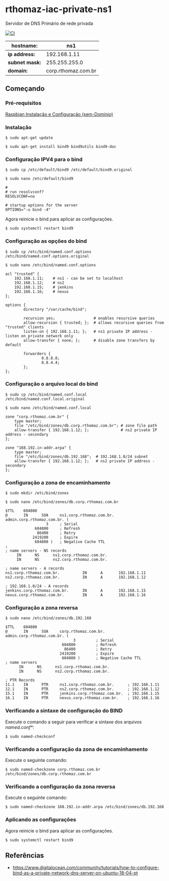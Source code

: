 # rthomaz-iac-private-ns1

Servidor de DNS Primário de rede privada

[![CI](https://github.com/rthomaz-iac/rthomaz-iac-private-ns1/workflows/CI/badge.svg)](https://github.com/rthomaz-iac/rthomaz-iac-private-ns1/actions?query=workflow%3ACI)

|**hostname:**|ns1|
|---|---|
|**ip address:**|192.168.1.11|
|**subnet mask:**|255.255.255.0|
|**domain:**|corp.rthomaz.com.br|

## Começando

### Pré-requisitos

[Raspbian Instalação e Configuração (sem-Domínio)](https://github.com/rthomaz-iac/rthomaz-iac-wiki/wiki/Raspbian-Instala%C3%A7%C3%A3o-e-Configura%C3%A7%C3%A3o-(sem-Dom%C3%ADnio))

### Instalação

`$ sudo apt-get update`

`$ sudo apt-get install bind9 bind9utils bind9-doc`

### Configuração IPV4 para o bind

`$ sudo cp /etc/default/bind9 /etc/default/bind9.original`

`$ sudo nano /etc/default/bind9`

    #
    # run resolvconf?
    RESOLVCONF=no
    
    # startup options for the server
    OPTIONS="-u bind -4"

Agora reinicie o bind para aplicar as configurações.

`$ sudo systemctl restart bind9`

### Configuração as opções do bind

`$ sudo cp /etc/bind/named.conf.options /etc/bind/named.conf.options.original`

`$ sudo nano /etc/bind/named.conf.options`

    acl "trusted" {
        192.168.1.11;    # ns1 - can be set to localhost
        192.168.1.12;    # ns2
        192.168.1.15;    # jenkins
        192.168.1.16;    # nexus
    };

    options {
            directory "/var/cache/bind";
                    
            recursion yes;                 # enables resursive queries
            allow-recursion { trusted; };  # allows recursive queries from "trusted" clients
            listen-on { 192.168.1.11; };   # ns1 private IP address - listen on private network only
            allow-transfer { none; };      # disable zone transfers by default
    
            forwarders {
                    8.8.8.8;
                    8.8.4.4;
            };
    };
    
### Configuração o arquivo local do bind

`$ sudo cp /etc/bind/named.conf.local /etc/bind/named.conf.local.original`

`$ sudo nano /etc/bind/named.conf.local`

    zone "corp.rthomaz.com.br" {
        type master;
        file "/etc/bind/zones/db.corp.rthomaz.com.br"; # zone file path
        allow-transfer { 192.168.1.12; };              # ns2 private IP address - secondary
    };
    
    zone "168.192.in-addr.arpa" {
        type master;
        file "/etc/bind/zones/db.192.168";  # 192.168.1.0/24 subnet
        allow-transfer { 192.168.1.12; };   # ns2 private IP address - secondary
    };
    
### Configuração a zona de encaminhamento

`$ sudo mkdir /etc/bind/zones`

`$ sudo nano /etc/bind/zones/db.corp.rthomaz.com.br`

    $TTL    604800
    @       IN      SOA     ns1.corp.rthomaz.com.br. admin.corp.rthomaz.com.br. (
                      3     ; Serial
                 604800     ; Refresh
                  86400     ; Retry
                2419200     ; Expire
                 604800 )   ; Negative Cache TTL
    ;
    ; name servers - NS records
         IN      NS      ns1.corp.rthomaz.com.br.
         IN      NS      ns2.corp.rthomaz.com.br.
    
    ; name servers - A records
    ns1.corp.rthomaz.com.br.          IN      A       192.168.1.11
    ns2.corp.rthomaz.com.br.          IN      A       192.168.1.12
    
    ; 192.168.1.0/24 - A records
    jenkins.corp.rthomaz.com.br.      IN      A       192.168.1.15
    nexus.corp.rthomaz.com.br.        IN      A       192.168.1.16
    
### Configuração a zona reversa

`$ sudo nano /etc/bind/zones/db.192.168`

    $TTL    604800
    @       IN      SOA     corp.rthomaz.com.br. admin.corp.rthomaz.com.br. (
                                  3         ; Serial
                             604800         ; Refresh
                              86400         ; Retry
                            2419200         ; Expire
                             604800 )       ; Negative Cache TTL
    ; name servers
          IN      NS      ns1.corp.rthomaz.com.br.
          IN      NS      ns2.corp.rthomaz.com.br.
    
    ; PTR Records
    11.1    IN      PTR     ns1.corp.rthomaz.com.br.      ; 192.168.1.11
    12.1    IN      PTR     ns2.corp.rthomaz.com.br.      ; 192.168.1.12
    15.1    IN      PTR     jenkins.corp.rthomaz.com.br.  ; 192.168.1.15
    16.1    IN      PTR     nexus.corp.rthomaz.com.br.    ; 192.168.1.16
    
### Verificando a sintaxe de configuração do BIND

Execute o comando a seguir para verificar a sintaxe dos arquivos _named.conf*_:

`$ sudo named-checkconf`

###  Verificando a configuração da zona de encaminhamento 

Execute o seguinte comando:

`$ sudo named-checkzone corp.rthomaz.com.br /etc/bind/zones/db.corp.rthomaz.com.br`

### Verificando a configuração da zona reversa

Execute o seguinte comando:

`$ sudo named-checkzone 168.192.in-addr.arpa /etc/bind/zones/db.192.168`

### Aplicando as configurações

Agora reinicie o bind para aplicar as configurações.

`$ sudo systemctl restart bind9`

## Referências

- https://www.digitalocean.com/community/tutorials/how-to-configure-bind-as-a-private-network-dns-server-on-ubuntu-18-04-pt
